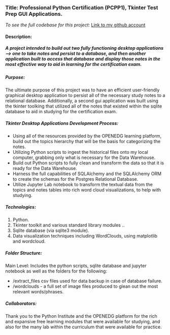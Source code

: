 ### Title: Professional Python Certification (PCPP1), Tkinter Test Prep GUI Applications.

*To see the full codebase for this project:*
[Link to my github account](https://github.com/dcremas/weather_data)

#### Description:

##### A project intended to build out two fully functioning desktop applications --> one to take notes and persist to a database, and then another application built to access that database and display those notes in the most effective way to aid in learning for the certification exam.
##### Purpose:

The ultimate purpose of this project was to have an efficient user-friendly graphical desktop application to persist all of the necessary study notes to a relational database. Additionally, a second gui application was built using the tkinter toolking that utilized all of the notes that existed within the sqlite database to aid in studying for the certification exam. 

##### Tkinter Desktop Applications Development Process:

- Using all of the resources provided by the OPENEDG learning platform, build out the topics hierarchy that will be the basis for categorizing the notes.
- Utilizing Python scripts to ingest the historical files onto my local computer, grabbing only what is necessary for the Data Warehouse.
- Build out Python scripts to fully clean and transform the data so that it is ready for the Data Warehouse.
- Harness the full capabilities of SQLAlchemy and the SQLAlchemy ORM to create the schemas for the Postgres Relational Database.
- Utilize Jupyter Lab notebook to transform the textual data from the topics and notes tables into rich word cloud visualizations, to help with studying.

##### Technologies:

1. Python.
2. Tkinter toolkit and various standard library modules ..
3. Sqlite database (via sqlite3 module).
4. Data visualization techniques including WordClouds, using matplotlib and wordcloud.

##### Folder Structure:

Main Level: Includes the python scripts, sqlite database and jupyter notebook as well as the folders for the following:

- /extract_files csv files used for data backup in case of database failure.
- /wordclouds - a full set of image files produced to glean out the most relevant words/phrases.

##### Collaborators:

Thank you to the Python Institute and the OPENEDG platform for the rich and expansive free learning modules that were available for studying, and also for the many lab within the curriculum that were available for practice.

